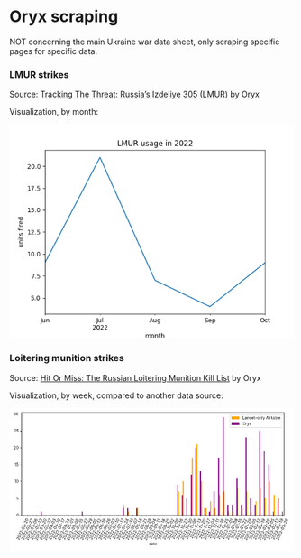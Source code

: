 # Oryx scraping

NOT concerning the main Ukraine war data sheet, only scraping specific pages
for specific data.

### LMUR strikes

Source: [Tracking The Threat: Russia’s Izdeliye 305 (LMUR)](https://www.oryxspioenkop.com/2022/11/tracking-threat-russias-izdeliye-305.html) by Oryx

Visualization, by month:

![LMUR strikes](lmur.png "LMUR Strikes")

### Loitering munition strikes

Source: [Hit Or Miss: The Russian Loitering Munition Kill List](https://www.oryxspioenkop.com/2022/11/hit-or-miss-russian-loitering-munition.html) by Oryx

Visualization, by week, compared to another data source:

![Loitering munitions](oryx-lancet-comparison-weekly.png "Loitering munitions")
